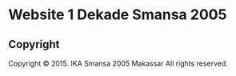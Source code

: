 Website 1 Dekade Smansa 2005
============================

Copyright
---------

Copyright &copy; 2015. IKA Smansa 2005 Makassar
All rights reserved.
